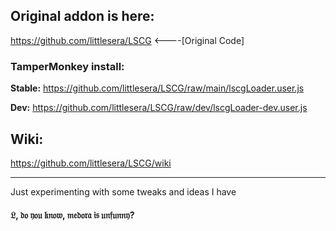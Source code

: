 ## Original addon is here:
https://github.com/littlesera/LSCG <----[Original Code]
### TamperMonkey install:
**Stable:** 
https://github.com/littlesera/LSCG/raw/main/lscgLoader.user.js

**Dev:** 
https://github.com/littlesera/LSCG/raw/dev/lscgLoader-dev.user.js
## Wiki:

https://github.com/littlesera/LSCG/wiki

------------------------------------
Just experimenting with some tweaks and ideas I have
#### 𝔏, 𝔡𝔬 𝔶𝔬𝔲 𝔨𝔫𝔬𝔴, 𝔪𝔢𝔡𝔬𝔯𝔞 𝔦𝔰 𝔲𝔫𝔣𝔲𝔫𝔫𝔶?
